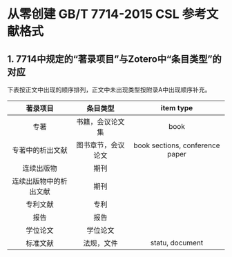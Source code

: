 # 从零创建 GB/T 7714-2015 CSL 参考文献格式

## 1. 7714中规定的“著录项目”与Zotero中“条目类型”的对应

下表按正文中出现的顺序排列，正文中未出现类型按附录A中出现顺序补充。

 著录项目 | 条目类型 | item type
 :-:|:-:|:-:
 专著 | 书籍，会议论文集 | book
 专著中的析出文献 | 图书章节，会议论文 | book sections, conference paper
 连续出版物 | 期刊 | 
 连续出版物中的析出文献 | 期刊 |
 专利文献 | 专利 |
 报告 | 报告 |
 学位论文 | 学位论文 | 
 标准文献 | 法规，文件 | statu, document
